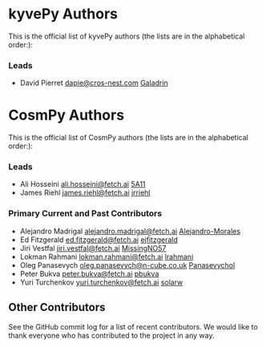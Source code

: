 # kyvePy Authors

This is the official list of kyvePy authors (the lists are in the alphabetical order:):

### Leads

- David Pierret <dapie@cros-nest.com> [Galadrin](https://github.com/Galadrin)

# CosmPy Authors

This is the official list of CosmPy authors (the lists are in the alphabetical order:):

### Leads

- Ali Hosseini <ali.hosseini@fetch.ai> [5A11](https://github.com/5A11)
- James Riehl <james.riehl@fetch.ai> [jrriehl](https://github.com/jrriehl)

### Primary Current and Past Contributors

- Alejandro Madrigal <alejandro.madrigal@fetch.ai> [Alejandro-Morales](https://github.com/Alejandro-Morales)
- Ed Fitzgerald <ed.fitzgerald@fetch.ai> [ejfitzgerald](https://github.com/ejfitzgerald)
- Jiri Vestfal <jiri.vestfal@fetch.ai> [MissingNO57](https://github.com/MissingNO57)
- Lokman Rahmani <lokman.rahmani@fetch.ai> [lrahmani](https://github.com/lrahmani)
- Oleg Panasevych <oleg.panasevych@n-cube.co.uk> [Panasevychol](https://github.com/panasevychol)
- Peter Bukva <peter.bukva@fetch.ai> [pbukva](https://github.com/pbukva)
- Yuri Turchenkov <yuri.turchenkov@fetch.ai> [solarw](https://github.com/solarw)

## Other Contributors

See the GitHub commit log for a list of recent contributors. We would like to thank everyone who has contributed to the project in any way.
